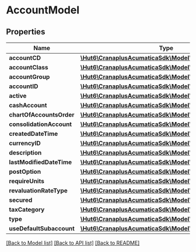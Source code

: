 # AccountModel

## Properties
Name | Type | Description | Notes
------------ | ------------- | ------------- | -------------
**accountCD** | [**\Hut6\CranaplusAcumaticaSdk\Model\StringValueModel**](StringValueModel.md) |  | [optional] 
**accountClass** | [**\Hut6\CranaplusAcumaticaSdk\Model\StringValueModel**](StringValueModel.md) |  | [optional] 
**accountGroup** | [**\Hut6\CranaplusAcumaticaSdk\Model\StringValueModel**](StringValueModel.md) |  | [optional] 
**accountID** | [**\Hut6\CranaplusAcumaticaSdk\Model\IntValueModel**](IntValueModel.md) |  | [optional] 
**active** | [**\Hut6\CranaplusAcumaticaSdk\Model\BooleanValueModel**](BooleanValueModel.md) |  | [optional] 
**cashAccount** | [**\Hut6\CranaplusAcumaticaSdk\Model\BooleanValueModel**](BooleanValueModel.md) |  | [optional] 
**chartOfAccountsOrder** | [**\Hut6\CranaplusAcumaticaSdk\Model\IntValueModel**](IntValueModel.md) |  | [optional] 
**consolidationAccount** | [**\Hut6\CranaplusAcumaticaSdk\Model\StringValueModel**](StringValueModel.md) |  | [optional] 
**createdDateTime** | [**\Hut6\CranaplusAcumaticaSdk\Model\DateTimeValueModel**](DateTimeValueModel.md) |  | [optional] 
**currencyID** | [**\Hut6\CranaplusAcumaticaSdk\Model\StringValueModel**](StringValueModel.md) |  | [optional] 
**description** | [**\Hut6\CranaplusAcumaticaSdk\Model\StringValueModel**](StringValueModel.md) |  | [optional] 
**lastModifiedDateTime** | [**\Hut6\CranaplusAcumaticaSdk\Model\DateTimeValueModel**](DateTimeValueModel.md) |  | [optional] 
**postOption** | [**\Hut6\CranaplusAcumaticaSdk\Model\StringValueModel**](StringValueModel.md) |  | [optional] 
**requireUnits** | [**\Hut6\CranaplusAcumaticaSdk\Model\BooleanValueModel**](BooleanValueModel.md) |  | [optional] 
**revaluationRateType** | [**\Hut6\CranaplusAcumaticaSdk\Model\StringValueModel**](StringValueModel.md) |  | [optional] 
**secured** | [**\Hut6\CranaplusAcumaticaSdk\Model\BooleanValueModel**](BooleanValueModel.md) |  | [optional] 
**taxCategory** | [**\Hut6\CranaplusAcumaticaSdk\Model\StringValueModel**](StringValueModel.md) |  | [optional] 
**type** | [**\Hut6\CranaplusAcumaticaSdk\Model\StringValueModel**](StringValueModel.md) |  | [optional] 
**useDefaultSubaccount** | [**\Hut6\CranaplusAcumaticaSdk\Model\BooleanValueModel**](BooleanValueModel.md) |  | [optional] 

[[Back to Model list]](../README.md#documentation-for-models) [[Back to API list]](../README.md#documentation-for-api-endpoints) [[Back to README]](../README.md)


